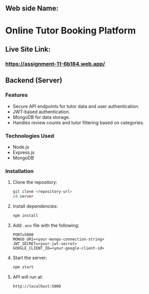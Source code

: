 ## Web side Name:

# Online Tutor Booking Platform

## Live Site Link:

### https://assignment-11-6b184.web.app/

## Backend (Server)

### Features
- Secure API endpoints for tutor data and user authentication.
- JWT-based authentication.
- MongoDB for data storage.
- Handles review counts and tutor filtering based on categories.

### Technologies Used
- Node.js
- Express.js
- MongoDB

### Installation

1. Clone the repository:
   ```bash
   git clone <repository-url>
   cd server
   ```

2. Install dependencies:
   ```bash
   npm install
   ```

3. Add `.env` file with the following:
   ```env
   PORT=5000
   MONGO_URI=<your-mongo-connection-string>
   JWT_SECRET=<your-jwt-secret>
   GOOGLE_CLIENT_ID=<your-google-client-id>
   ```

4. Start the server:
   ```bash
   npm start
   ```

5. API will run at:
   ```
   http://localhost:5000